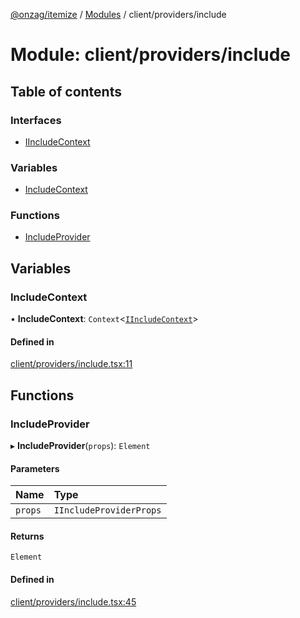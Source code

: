 [@onzag/itemize](../README.md) / [Modules](../modules.md) / client/providers/include

# Module: client/providers/include

## Table of contents

### Interfaces

- [IIncludeContext](../interfaces/client_providers_include.IIncludeContext.md)

### Variables

- [IncludeContext](client_providers_include.md#includecontext)

### Functions

- [IncludeProvider](client_providers_include.md#includeprovider)

## Variables

### IncludeContext

• **IncludeContext**: `Context`<[`IIncludeContext`](../interfaces/client_providers_include.IIncludeContext.md)\>

#### Defined in

[client/providers/include.tsx:11](https://github.com/onzag/itemize/blob/f2f29986/client/providers/include.tsx#L11)

## Functions

### IncludeProvider

▸ **IncludeProvider**(`props`): `Element`

#### Parameters

| Name | Type |
| :------ | :------ |
| `props` | `IIncludeProviderProps` |

#### Returns

`Element`

#### Defined in

[client/providers/include.tsx:45](https://github.com/onzag/itemize/blob/f2f29986/client/providers/include.tsx#L45)
